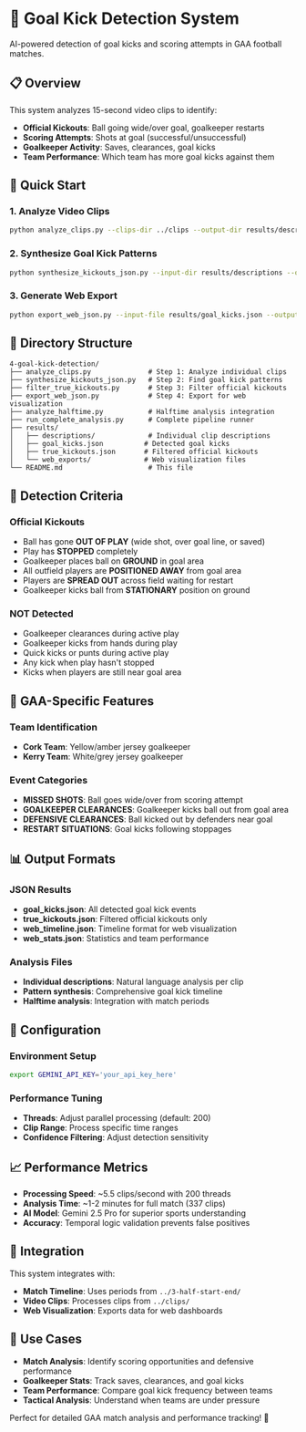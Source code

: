 # 🥅 Goal Kick Detection System

AI-powered detection of goal kicks and scoring attempts in GAA football matches.

## 📋 Overview

This system analyzes 15-second video clips to identify:
- **Official Kickouts**: Ball going wide/over goal, goalkeeper restarts
- **Scoring Attempts**: Shots at goal (successful/unsuccessful)
- **Goalkeeper Activity**: Saves, clearances, goal kicks
- **Team Performance**: Which team has more goal kicks against them

## 🚀 Quick Start

### 1. Analyze Video Clips
```bash
python analyze_clips.py --clips-dir ../clips --output-dir results/descriptions
```

### 2. Synthesize Goal Kick Patterns
```bash
python synthesize_kickouts_json.py --input-dir results/descriptions --output-file results/goal_kicks.json
```

### 3. Generate Web Export
```bash
python export_web_json.py --input-file results/goal_kicks.json --output-dir web_exports
```

## 📁 Directory Structure

```
4-goal-kick-detection/
├── analyze_clips.py              # Step 1: Analyze individual clips
├── synthesize_kickouts_json.py   # Step 2: Find goal kick patterns
├── filter_true_kickouts.py       # Step 3: Filter official kickouts
├── export_web_json.py            # Step 4: Export for web visualization
├── analyze_halftime.py           # Halftime analysis integration
├── run_complete_analysis.py      # Complete pipeline runner
├── results/
│   ├── descriptions/             # Individual clip descriptions
│   ├── goal_kicks.json          # Detected goal kicks
│   ├── true_kickouts.json       # Filtered official kickouts
│   └── web_exports/             # Web visualization files
└── README.md                     # This file
```

## 🎯 Detection Criteria

### Official Kickouts
- Ball has gone **OUT OF PLAY** (wide shot, over goal line, or saved)
- Play has **STOPPED** completely
- Goalkeeper places ball on **GROUND** in goal area
- All outfield players are **POSITIONED AWAY** from goal area
- Players are **SPREAD OUT** across field waiting for restart
- Goalkeeper kicks ball from **STATIONARY** position on ground

### NOT Detected
- Goalkeeper clearances during active play
- Goalkeeper kicks from hands during play
- Quick kicks or punts during active play
- Any kick when play hasn't stopped
- Kicks when players are still near goal area

## 🏐 GAA-Specific Features

### Team Identification
- **Cork Team**: Yellow/amber jersey goalkeeper
- **Kerry Team**: White/grey jersey goalkeeper

### Event Categories
- **MISSED SHOTS**: Ball goes wide/over from scoring attempt
- **GOALKEEPER CLEARANCES**: Goalkeeper kicks ball out from goal area
- **DEFENSIVE CLEARANCES**: Ball kicked out by defenders near goal
- **RESTART SITUATIONS**: Goal kicks following stoppages

## 📊 Output Formats

### JSON Results
- **goal_kicks.json**: All detected goal kick events
- **true_kickouts.json**: Filtered official kickouts only
- **web_timeline.json**: Timeline format for web visualization
- **web_stats.json**: Statistics and team performance

### Analysis Files
- **Individual descriptions**: Natural language analysis per clip
- **Pattern synthesis**: Comprehensive goal kick timeline
- **Halftime analysis**: Integration with match periods

## 🔧 Configuration

### Environment Setup
```bash
export GEMINI_API_KEY='your_api_key_here'
```

### Performance Tuning
- **Threads**: Adjust parallel processing (default: 200)
- **Clip Range**: Process specific time ranges
- **Confidence Filtering**: Adjust detection sensitivity

## 📈 Performance Metrics

- **Processing Speed**: ~5.5 clips/second with 200 threads
- **Analysis Time**: ~1-2 minutes for full match (337 clips)
- **AI Model**: Gemini 2.5 Pro for superior sports understanding
- **Accuracy**: Temporal logic validation prevents false positives

## 🔄 Integration

This system integrates with:
- **Match Timeline**: Uses periods from `../3-half-start-end/`
- **Video Clips**: Processes clips from `../clips/`
- **Web Visualization**: Exports data for web dashboards

## 🎯 Use Cases

- **Match Analysis**: Identify scoring opportunities and defensive performance
- **Goalkeeper Stats**: Track saves, clearances, and goal kicks
- **Team Performance**: Compare goal kick frequency between teams
- **Tactical Analysis**: Understand when teams are under pressure

Perfect for detailed GAA match analysis and performance tracking! 🏐 